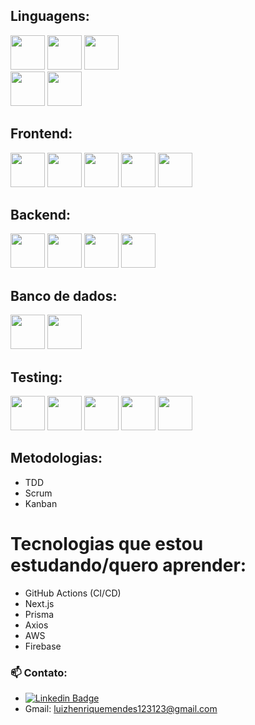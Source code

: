 ## Linguagens:
<div>
  <img height="55em" src="https://cdn.jsdelivr.net/gh/devicons/devicon/icons/typescript/typescript-original.svg" />
  <img height="55em" src="https://cdn.jsdelivr.net/gh/devicons/devicon/icons/javascript/javascript-original.svg" />
  <img height="55em" src="https://cdn.jsdelivr.net/gh/devicons/devicon/icons/python/python-original-wordmark.svg" />
</div>
<div>
  <img height="55em" src="https://cdn.jsdelivr.net/gh/devicons/devicon/icons/html5/html5-original-wordmark.svg" />
  <img height="55em" src="https://cdn.jsdelivr.net/gh/devicons/devicon/icons/css3/css3-original-wordmark.svg" />
</div>

## Frontend:
<div>
  <img height="55em" src="https://cdn.jsdelivr.net/gh/devicons/devicon/icons/react/react-original-wordmark.svg" />
  <img height="55em" src="https://cdn.jsdelivr.net/gh/devicons/devicon/icons/redux/redux-original.svg" />
  <img height="55em" src="https://cdn.jsdelivr.net/gh/devicons/devicon/icons/tailwindcss/tailwindcss-plain.svg" />
  <img height="55em" src="https://cdn.jsdelivr.net/gh/devicons/devicon/icons/bootstrap/bootstrap-original-wordmark.svg" />
  <img height="55em" src="https://styled-components.com/logo.png">
</div>

## Backend:
<div>
  <img height="55em" src="https://cdn.jsdelivr.net/gh/devicons/devicon/icons/nodejs/nodejs-original-wordmark.svg" />
  <img height="55em" src="https://cdn.jsdelivr.net/gh/devicons/devicon/icons/express/express-original-wordmark.svg" />
  <img height="55em" src="https://cdn.jsdelivr.net/gh/devicons/devicon/icons/docker/docker-plain-wordmark.svg" />
  <img height="55em" src="https://cdn.jsdelivr.net/gh/devicons/devicon/icons/sequelize/sequelize-original-wordmark.svg" />
</div>

## Banco de dados:
<div>
  <img height="55em" src="https://cdn.jsdelivr.net/gh/devicons/devicon/icons/mongodb/mongodb-plain-wordmark.svg" />
  <img height="55em" src="https://cdn.jsdelivr.net/gh/devicons/devicon/icons/mysql/mysql-original-wordmark.svg" />
</div>

## Testing:
<div>
  
  <img height="55em" src="https://cdn.jsdelivr.net/gh/devicons/devicon/icons/jest/jest-plain.svg" />
  <img height="55em" src="https://testing-library.com/img/octopus-64x64.png"  />
  <img height="55em" src="https://cdn.jsdelivr.net/gh/devicons/devicon/icons/mocha/mocha-plain.svg" />
  <img height="55em" src="https://sinonjs.org/assets/images/logo.png" />
  <img height="55em" src="https://camo.githubusercontent.com/7ecbd4531436e4f20c1dba52a4fd4ac367cfcc20a2f62cfe7a10f32da306afc6/687474703a2f2f636861696a732e636f6d2f696d672f636861692d6c6f676f2e706e67" />
</div>

## Metodologias:
- TDD
- Scrum
- Kanban

# Tecnologias que estou estudando/quero aprender:
- GitHub Actions (CI/CD)
- Next.js
- Prisma
- Axios
- AWS
- Firebase

### 📫 Contato:
- [![Linkedin Badge](https://img.shields.io/badge/-LinkedIn-0e76a8?style=flat-square&logo=Linkedin&logoColor=white)](https://www.linkedin.com/in/luizhenriquepy/) 
- Gmail: luizhenriquemendes123123@gmail.com
